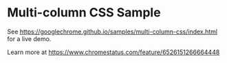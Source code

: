Multi-column CSS Sample
===
See https://googlechrome.github.io/samples/multi-column-css/index.html for a live demo.

Learn more at https://www.chromestatus.com/feature/6526151266664448
